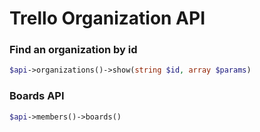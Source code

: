 Trello Organization API
======================

### Find an organization by id
```php
$api->organizations()->show(string $id, array $params)
```

### Boards API
```php
$api->members()->boards()
```